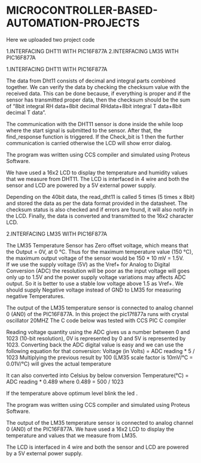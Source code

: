 # MICROCONTROLLER-BASED-AUTOMATION-PROJECTS

Here we uploaded two project code

1.INTERFACING DHT11 WITH PIC16F877A
2.INTERFACING LM35 WITH PIC16F877A



1.INTERFACING DHT11 WITH PIC16F877A



The data from Dht11 consists of decimal and integral parts combined together.
We can verify the data by checking the checksum value with the received data.
This can be done because, if everything is proper and if the sensor has transmitted proper data,
then the checksum should be the sum of “8bit integral RH data+8bit decimal RHdata+8bit integral T data+8bit decimal T data”.

The communication with the DHT11 sensor is done inside the while loop where the start signal is submitted to the sensor. 
After that, the find_response function is triggered.
If the Check_bit is 1 then the further communication is carried otherwise the LCD will show error dialog.


The program was written using CCS compiler and simulated using Proteus Software.

We have used a 16x2 LCD to display the temperature and humidity values that we measure from DHT11. 
The LCD is interfaced in 4 wire and both the sensor and LCD are powered by a 5V external power supply.

Depending on the 40bit data, the read_dht11 is called 5 times (5 times x 8bit) and
stored the data as per the data format provided in the datasheet. 
The checksum status is also checked and if errors are found, it will also notify in the LCD. Finally, 
the data is converted and transmitted to the 16x2 character LCD.





2.INTERFACING LM35 WITH PIC16F877A

The LM35 Temperature Sensor has Zero offset voltage, which means that the Output = 0V,  at 0 °C. 
Thus for the maximum temperature value (150 °C), the maximum output voltage of the sensor would be 150 * 10 mV = 1.5V.  
If we use the supply voltage (5V) as the Vref+ for Analog to Digital Conversion (ADC) the resolution will be poor as the input voltage will goes only up to 1.5V and 
the power supply voltage variations may affects ADC output. 
So it is better to use a stable low voltage above 1.5 as Vref+. 
We should supply Negative voltage instead of GND to LM35 for measuring negative Temperatures.


The output of the LM35 temperature sensor is connected to analog channel 0 (AN0) of the PIC16F877A.
In this project the pic17f877a  runs with crystal oscillator 20MHZ
The C code below was tested with CCS PIC C compiler 

Reading voltage quantity using the ADC gives us a number between 0 and 1023 (10-bit resolution), 0V is represented by 0 and 5V is represented by 1023.
Converting back the ADC digital value is easy and we can use the following equation for that conversion:
Voltage (in Volts) = ADC reading * 5 / 1023
Multiplying the previous result by 100 (LM35 scale factor is 10mV/°C = 0.01V/°C) will gives the actual temperature


It can also converted into Celsius by below conversion
Temperature(°C) = ADC reading * 0.489
where 0.489 = 500 / 1023

If the temperature above optimum level blink the led .

The program was written using CCS compiler and simulated using Proteus Software. 

The output of the LM35 temperature sensor is connected to analog channel 0 (AN0) of the PIC16F877A.
We have used a 16x2 LCD to display the temperature and values that we measure from LM35.

The LCD is interfaced in 4 wire and both the sensor and LCD are powered by a 5V external power supply.
